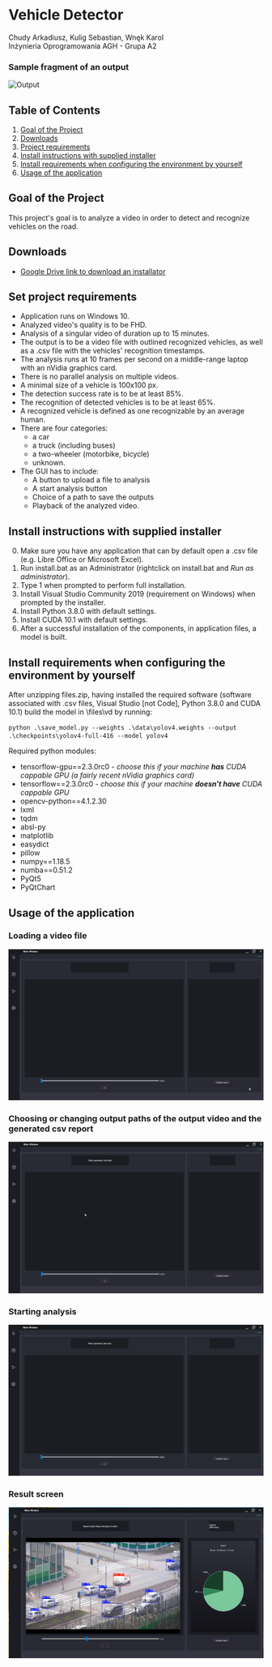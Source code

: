 
# Vehicle Detector
Chudy Arkadiusz, Kulig Sebastian, Wnęk Karol    
Inżynieria Oprogramowania AGH - Grupa A2





### Sample fragment of an output
![Output](output.gif)





## Table of Contents
1. [Goal of the Project](#goal-of-the-Project)
2. [Downloads](#downloads)
3. [Project requirements](#project-requirements)
4. [Install instructions with supplied installer](#install-instructions-with-supplied-installer)
5. [Install requirements when configuring the environment by yourself](#install-requirements-when-configuring-the-environment-by-yourself)
6. [Usage of the application](#usage-of-the-application)




## Goal of the Project
This project's goal is to analyze a video in order to detect and recognize vehicles on the road. 

## Downloads
* [Google Drive link to download an installator](https://drive.google.com/drive/folders/1YtVwB2Z6ABtF-iqv_muHO0OLtknEEqU9?usp=sharing)


## Set project requirements
* Application runs on Windows 10.
* Analyzed video's quality is to be FHD.
* Analysis of a singular video of duration up to 15 minutes.
* The output is to be a video file with outlined recognized vehicles, as well as a .csv file with the vehicles' recognition timestamps.
* The analysis runs at 10 frames per second on a middle-range laptop with an nVidia graphics card.
* There is no parallel analysis on multiple videos.
* A minimal size of a vehicle is 100x100 px.
* The detection success rate is to be at least 85%.
* The recognition of detected vehicles is to be at least 65%.
* A recognized vehicle is defined as one recognizable by an average human.
* There are four categories: 
	*  a car
	* a truck (including buses)
	* a two-wheeler (motorbike, bicycle)
	* unknown.
* The GUI has to include:
	* A button to upload a file to analysis
	* A start analysis button
	* Choice of a path to save the outputs
	* Playback of the analyzed video.



## Install instructions with supplied installer
0. Make sure you have any application that can by default open a .csv file (e.g. Libre Office or Microsoft Excel).
1. Run install.bat as an Administrator (rightclick on install.bat and *Run as administrator*).
2. Type 1 when prompted to perform full installation.
3. Install Visual Studio Community 2019 (requirement on Windows) when prompted by the installer.
4. Install Python 3.8.0 with default settings.
5. Install CUDA 10.1 with default settings.
6. After a successful installation of the components, in application files, a model is built.




## Install requirements when configuring the environment by yourself
After unzipping files.zip, having installed the required software (software associated with .csv files, Visual Studio [not Code], Python 3.8.0 and CUDA 10.1) build the model in \files\vd by running:


```
python .\save_model.py --weights .\data\yolov4.weights --output .\checkpoints\yolov4-full-416 --model yolov4
```    
    
      
Required python modules: 
* tensorflow-gpu==2.3.0rc0 - *choose this if your machine **has** CUDA cappable GPU (a fairly recent nVidia graphics card)*
* tensorflow==2.3.0rc0 - *choose this if your machine **doesn't have** CUDA cappable GPU*
* opencv-python==4.1.2.30 
* lxml 
* tqdm 
* absl-py 
* matplotlib 
* easydict 
* pillow 
* numpy==1.18.5 
* numba==0.51.2 
* PyQt5 
* PyQtChart





## Usage of the application


### Loading a video file
![Loading the file GIF](load.gif) 


### Choosing or changing output paths of the output video and the generated csv report
![Changing the path GIF](dest.gif) 


### Starting analysis
![Starting analysis GIF](load3.gif) 



### Result screen
![Result PNG](final.PNG)
